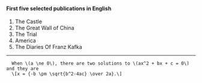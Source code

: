 #### First five selected publications in English
1. The Castle
2. The Great Wall of China
3. The Trial
4. America	
5. The Diaries Of Franz Kafka

***
```mathjax
  When \(a \ne 0\), there are two solutions to \(ax^2 + bx + c = 0\) and they are
  \[x = {-b \pm \sqrt{b^2-4ac} \over 2a}.\]
```
